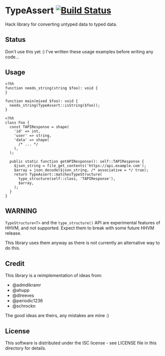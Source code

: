 TypeAssert [![Build Status](https://travis-ci.org/fredemmott/type-assert.svg?branch=master)](https://travis-ci.org/fredemmott/type-assert)
==========

Hack library for converting untyped data to typed data.

Status
------

Don't use this yet :) I've written these usage examples before writing
any code...

Usage
-----

```Hack
<?hh
function needs_string(string $foo): void {
}

function main(mixed $foo): void {
  needs_string(TypeAssert::isString($foo));
}
```

```Hack
<?hh
class Foo {
  const TAPIResponse = shape(
    'id' => int,
    'user' => string,
    'data' => shape(
      /* ... */
    ),
  );

  public static function getAPIResponse(): self::TAPIResponse {
    $json_string = file_get_contents('https://api.example.com');
    $array = json_decode($json_string, /* associative = */ true);
    return TypeAssert::matchesTypeStructure(
      type_structure(self::class, 'TAPIResponse'),
      $array,
    );
  }
}
```

WARNING
-------

`TypeStructure<T>` and the `type_structure()` API are experimental
features of HHVM, and not supported. Expect them to break with some future
HHVM release.

This library uses them anyway as there is not currently an alternative
way to do this.

Credit
------

This library is a reimplementation of ideas from:

 - @admdikramr
 - @ahupp
 - @dlreeves
 - @periodic1236
 - @schrockn

The good ideas are theirs, any mistakes are mine :)

License
-------

This software is distributed under the ISC license - see LICENSE file
in this directory for details.
